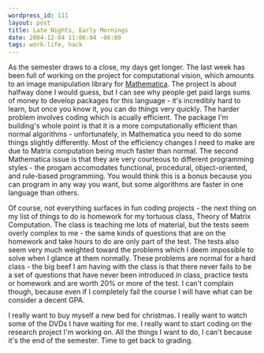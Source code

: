 ```yaml
--- 
wordpress_id: 111
layout: post
title: Late Nights, Early Mornings
date: 2004-12-04 11:06:04 -06:00
tags: work-life, hack
---
```

As the semester draws to a close, my days get longer.  The last week has been full of working on the project for computational vision, which amounts to an image manipulation library for <a href="http://www.woilfram.com">Mathematica</a>.   The project is about halfway done I would guess, but I can see why people get paid largs sums of money to develop packages for this language - it's incredibly hard to learn, but once you know it, you can do things very quickly.  The harder problem involves coding which is acually efficient.  The package I'm building's whole point is that it is a more computationally efficient than normal algorithms - unfortunately, in Mathematica you need to do some things slightly differently.  Most of the efficiency changes I need to make are due to Matrix computation being much faster than normal.  The second Mathematica issue is that they are very courteous to different programming styles - the progam accomodates functional, procedural, object-oriented, and rule-based programming.  You would think this is a bonus because you can program in any way you want, but some algorithms are faster in one language than others.

Of course, not everything surfaces in fun coding projects - the next thing on my list of things to do is homework for my tortuous class, Theory of Matrix Computation.  The class is teaching me lots of material, but the tests seem overly complex to me - the same kinds of questions that are on the homework and take hours to do are only part of the test.  The tests also seem very much weighted toward the problems which I deem impossible to solve when I glance at them normally.   These problems are normal for a hard class - the big beef I am having with the class is that there never fails to be a set of questions that have never been introduced in class, practice tests or homework and are worth 20% or more of the test.  I can't complain though, because even if I completely fail the course I will have what can be consider a decent GPA.

I really want to buy myself a new bed for christmas.   I really want to watch some of the DVDs I have waiting for me.  I really want to start coding on the research project I'm working on.  All the things I want to do, I can't because it's the end of the semester.  Time to get back to grading.
